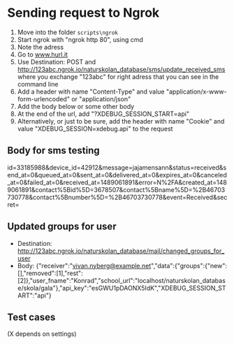 # Sending request to Ngrok

1. Move into the folder ```scripts\ngrok```
2. Start ngrok with "ngrok http 80", using cmd
2. Note the adress
3. Go to www.hurl.it
4. Use Destination: POST and http://123abc.ngrok.io/naturskolan_database/sms/update_received_sms where you exchange "123abc" for right adress that you can see in the command line
5. Add a header with name "Content-Type" and value "application/x-www-form-urlencoded" or "application/json"
6. Add the body below or some other body
7. At the end of the url, add "?XDEBUG_SESSION_START=api"
8. Alternatively, or just to be sure, add the header with name "Cookie" and value "XDEBUG_SESSION=xdebug.api" to the request

## Body for sms testing
id=33185988&device_id=42912&message=jajamensann&status=received&send_at=0&queued_at=0&sent_at=0&delivered_at=0&expires_at=0&canceled_at=0&failed_at=0&received_at=1489061891&error=N%2FA&created_at=1489061891&contact%5Bid%5D=3678507&contact%5Bname%5D=%2B46703730778&contact%5Bnumber%5D=%2B46703730778&event=Received&secret=

## Updated groups for user
 - Destination: http://123abc.ngrok.io/naturskolan_database/mail/changed_groups_for_user
 - Body: {"receiver":"vivan.nyberg@example.net","data":{"groups":{"new":[],"removed":[1],"rest":[2]},"user_fname":"Konrad","school_url":"localhost\/naturskolan_database\/skola\/gala"},"api_key":"esGWU1pDAONX5IdK","XDEBUG_SESSION_START":"api"}

## Test cases
(X depends on settings)


  

